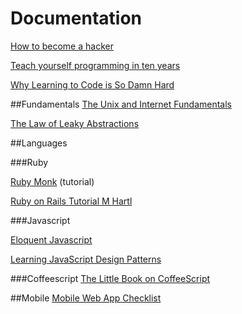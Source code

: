 # Documentation

[How to become a hacker](http://www.catb.org/esr/faqs/hacker-howto.html)

[Teach yourself programming in ten years](http://norvig.com/21-days.html)

[Why Learning to Code is So Damn Hard](http://www.vikingcodeschool.com/posts/why-learning-to-code-is-so-damn-hard)

##Fundamentals
[The Unix and Internet Fundamentals](http://en.tldp.org/HOWTO/Unix-and-Internet-Fundamentals-HOWTO/index.html)

[The Law of Leaky Abstractions](http://www.joelonsoftware.com/articles/LeakyAbstractions.html)

##Languages

###Ruby

[Ruby Monk](https://rubymonk.com/) (tutorial)

[Ruby on Rails Tutorial M Hartl](https://www.railstutorial.org/book)

###Javascript

[Eloquent Javascript](http://fr.eloquentjavascript.net/contents.html)

[Learning JavaScript Design Patterns](http://www.addyosmani.com/resources/essentialjsdesignpatterns/book/)

###Coffeescript
[The Little Book on CoffeeScript](http://arcturo.github.io/library/coffeescript/index.html)

##Mobile
[Mobile Web App Checklist](http://www.luster.io/blog/9-29-14-mobile-web-checklist.html)
